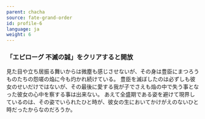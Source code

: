 ```yaml
---
parent: chacha
source: fate-grand-order
id: profile-6
language: ja
weight: 6
---
```


### 「エピローグ 不滅の誠」をクリアすると開放

見た目や立ち居振る舞いからは微塵も感じさせないが、その身は豊臣にまつろうものたちの怨嗟の焔に今も灼かれ続けている。
豊臣を滅ぼしたのは必ずしも彼女のせいだけではないが、その最後に愛する我が子でさえも焔の中で失う事となった彼女の心中を察する事は出来ない。
あえて全盛期である姿を避けて現界しているのは、その姿でいられたひと時が、彼女の生においてかけがえのないひと時だったからなのだろうか。
